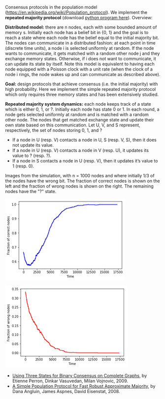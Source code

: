 Consensus protocols in the population model (https://en.wikipedia.org/wiki/Population_protocol). We implement the **repeated majority protocol** (download <a href="https://github.com/yuvalperes/Distributed-computing/blob/master/consensus_repeated_majority.py">python program here</a>). Overview:

**Distributed model:** there are n nodes, each with some bounded amount of memory s. Initially each node has a belief bit in {0, 1} and the goal is to reach a state where each node has the belief equal to the initial majority bit. The nodes can communicate in a distributed fashion: at each point in time (discrete time units), a node i is selected uniformly at random. If the node wants to communicate, it gets matched with a random other node j and they exchange memory states. Otherwise, if i does not want to communicate, it can update its state by itself. Note this model is equivalent to having each node equipped with a Poisson clock with a unit rate (when the clock of a node i rings, the node wakes up and can communicate as described above).

**Goal:** design protocols that achieve consensus (i.e. the initial majority) with high probability. 
Here we implement the simple repeated majority protocol which only requires three memory states and has been extensively studied.


**Repeated majority system dynamics:** each node keeps track of a state which is either 0, 1, or ?. Initially each node has state 0 or 1. In each round, a node gets selected uniformly at random and is matched with a random other node. The nodes that get matched exchange state and update their own state based on this communication. Let U, V, and S represent, respectively, the set of nodes storing 0, 1, and ?
- If a  node in U (resp. V) contacts a node in U, S (resp. V, S), then it does not update its value. 
- If a node in U (resp. V) contacts a node in V (resp. U), it updates its value to ? (resp. ?).  
- If a  node in S contacts a node in U (resp. V), then it updates it’s value to 1 (resp. 0). 
    
Images from the simulation, with n = 1000 nodes and where initially 1/3 of the nodes have the wrong bit. The fraction of correct nodes is shown on the left and the fraction of wrong nodes is shown on the right. The remaining nodes have the "?" state.

![Correct Nodes](https://github.com/yuvalperes/Distributed-computing/blob/master/correct_fraction_n%3D1000.png)

![Wrong Nodes](https://github.com/yuvalperes/Distributed-computing/blob/master/wrong_fraction_n%3D1000.png)

- <a href="https://www.microsoft.com/en-us/research/wp-content/uploads/2016/02/tr-2008-114.pdf">Using Three States for Binary Consensus on Complete Graphs</a>, by Etienne Perron, Dinkar Vasuvedan, Milan Vojnovic, 2009.
- <a href="http://www.cs.yale.edu/homes/aspnes/papers/approximate-majority-journal.pdf">A Simple Population Protocol for Fast Robust Approximate Majority</a>, by Dana Angluin, James Aspnes, David Eisenstat, 2008.

